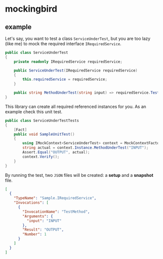 # mockingbird


## example

Let's say, you want to test a class `ServiceUnderTest`, but you are too lazy (like me) to mock the required interface `IRequiredService`.


```csharp
public class ServiceUnderTest
{
    private readonly IRequiredService requiredService;

    public ServiceUnderTest(IRequiredService requiredService)
    {
        this.requiredService = requiredService;
    }

    public string MethodUnderTest(string input) => requiredService.TestMethod(input);
}
```

This library can create all required referenced instances for you. As an example check this unit test. 

```csharp
public class ServiceUnderTestTests
{
    [Fact]
    public void SampleUnitTest()
    {
        using IMockContext<ServiceUnderTest> context = MockContextFactory.Start<ServiceUnderTest>();
        string actual = context.Instance.MethodUnderTest("INPUT");
        Assert.Equal("OUTPUT", actual);
        context.Verify();
    }
}
```

By running the test, two `JSON` files will be created: a **setup** and a **snapshot** file. 

```json
[
  {
    "TypeName": "Sample.IRequiredService",
    "Invocations": [
      {
        "InvocationName": "TestMethod",
        "Arguments": {
          "input": "INPUT"
        },
        "Result": "OUTPUT",
        "Number": 1
      }
    ]
  }
]
```